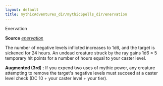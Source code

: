 ```yaml
---
layout: default
title: mythicAdventures_dir/mythicSpells_dir/enervation
---
```

Enervation

**Source** [_enervation_](../../spells_dir/enervation#_enervation)

The number of negative levels inflicted increases to 1d6, and the target is sickened for 24 hours. An undead creature struck by the ray gains 1d6 × 5 temporary hit points for a number of hours equal to your caster level.

**Augmented (3rd)** : If you expend two uses of mythic power, any creature attempting to remove the target's negative levels must succeed at a caster level check (DC 10 + your caster level + your tier).

